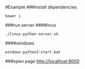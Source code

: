 #Example
###install dependencies
```
bower i
```

###run server
####linux
```
./linux-python-server.sh
```

####windows
```
windows-python3-start.bat
```

###open page
[http://localhost:8000](http://localhost:8000)
